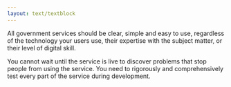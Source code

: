 ```yaml
---
layout: text/textblock
---
```

All government services should be clear, simple and easy to use, regardless of the technology your users use, their expertise with the subject matter, or their level of digital skill.

You cannot wait until the service is live to discover problems that stop people from using the service. You need to rigorously and comprehensively test every part of the service during development.
